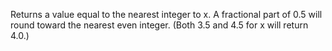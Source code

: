 Returns a value equal to the nearest integer to x. A fractional part of 0.5 will round toward the nearest even integer. (Both 3.5 and 4.5 for x will return 4.0.)